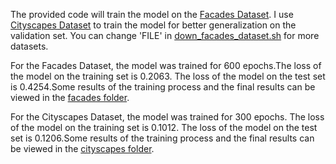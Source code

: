 The provided code will train the model on the [Facades Dataset](https://cmp.felk.cvut.cz/~tylecr1/facade/). I use [Cityscapes Dataset](https://cmp.felk.cvut.cz/~tylecr1/cityscapes/) to train the model for better generalization on the validation set. You can change 'FILE' in [down_facades_dataset.sh](download_facades_dataset.sh) for more datasets.

For the Facades Dataset, the model was trained for 600 epochs.The loss of the model on the training set is 0.2063. The loss of the model on the test set is 0.4254.Some results of the training process and the final results can be viewed in the  [facades folder](facades/).

For the Cityscapes Dataset, the model was trained for 300 epochs. The loss of the model on the training set is 0.1012. The loss of the model on the test set is 0.1206.Some results of the training process and the final results can be viewed in the  [cityscapes folder](cityscapes/).
